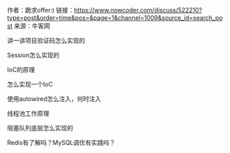 作者：跪求offer:)
链接：https://www.nowcoder.com/discuss/522210?type=post&order=time&pos=&page=1&channel=1009&source_id=search_post
来源：牛客网

讲一讲项目验证码怎么实现的

Session怎么实现的

IoC的原理

怎么实现一个IoC

使用autowired怎么注入，何时注入

线程池工作原理

阻塞队列底层怎么实现的

Redis有了解吗？MySQL调优有实践吗？